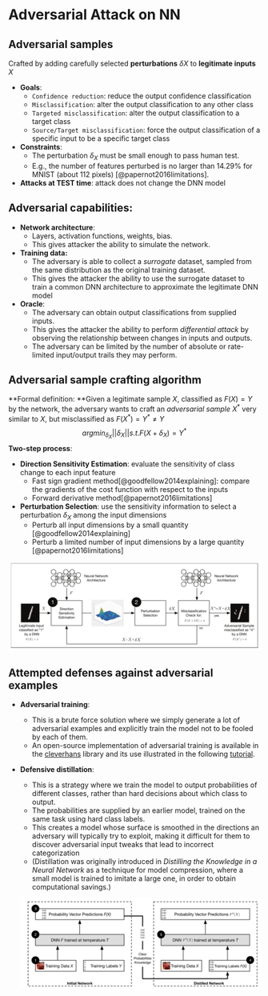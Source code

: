 # Adversarial Attack on NN

## Adversarial samples
Crafted by adding carefully selected **perturbations** $\delta X$ to **legitimate inputs** $X$

* **Goals**:
    * `Confidence reduction`: reduce the output confidence classification
    * `Misclassification`: alter the output classification to any other class
    * `Targeted misclassification`: alter the output classification to a target class
    * `Source/Target misclassification`: force the output classification of a specific input to be a specific target class
* **Constraints**:
    * The perturbation $\delta_X$ must be small enough to pass human test.
    * E.g., the number of features perturbed is no larger than 14.29% for MNIST (about 112 pixels) [@papernot2016limitations].
* **Attacks at TEST time**: attack does not change the DNN model




## Adversarial capabilities:

* **Network architecture**:
    * Layers, activation functions, weights, bias.
    * This gives attacker the ability to simulate the network.
* **Training data:**
    * The adversary is able to collect a *surrogate* dataset, sampled from the same distribution as the original training dataset.
    * This gives the attacker the ability to use the surrogate dataset to train a common DNN architecture to approximate the legitimate DNN model
* **Oracle**:
    * The adversary can obtain output classifications from supplied inputs.
    * This gives the attacker the ability to perform *differential attack* by observing the relationship between changes in inputs and outputs.
    * The adversary can be limited by the number of absolute or rate-limited input/output trails they may perform.



## Adversarial sample crafting algorithm

**Formal definition: **Given a legitimate sample $X$, classified as $F(X)=Y$ by the network, the adversary wants to craft an *adversarial sample* $X^*$ very similar to $X$, but misclassified as $F(X^*) = Y^* \ne Y$
$$
argmin_{\delta_X} ||\delta_X|| s.t. F(X+\delta_X) = Y^*
$$
**Two-step process**:

* **Direction Sensitivity Estimation**: evaluate the sensitivity of class change to each input feature
    * Fast sign gradient method[@goodfellow2014explaining]: compare the gradients of the cost function with respect to the inputs
    * Forward derivative method[@papernot2016limitations]
* **Perturbation Selection**: use the sensitivity information to select a perturbation $\delta_X$ among the input dimensions
    * Perturb all input dimensions by a small quantity [@goodfellow2014explaining]
    * Perturb a limited number of input dimensions by a large quantity [@papernot2016limitations]

![adversarial-crafting-framework](./img/adversarial-crafting-framework.PNG)



## Attempted defenses against adversarial examples

* **Adversarial training**:  
    * This is a brute force solution where we simply generate a lot of adversarial examples and explicitly train the model not to be fooled by each of them.
    * An open-source implementation of adversarial training is available in the [cleverhans](https://github.com/openai/cleverhans) library and its use illustrated in the following [tutorial](https://github.com/openai/cleverhans/blob/master/tutorials/mnist_tutorial_tf.md).

* **Defensive distillation**:
    * This is a strategy where we train the model to output probabilities of different classes, rather than hard decisions about which class to output.
    * The probabilities are supplied by an earlier model, trained on the same task using hard class labels.
    * This creates a model whose surface is smoothed in the directions an adversary will typically try to exploit, making it difficult for them to discover adversarial input tweaks that lead to incorrect categorization
    * (Distillation was originally introduced in *Distilling the Knowledge in a Neural Network* as a technique for model compression, where a small model is trained to imitate a large one, in order to obtain computational savings.)

  ![defensive-distillation-overview](./img/defensive-distillation-overview.PNG)
